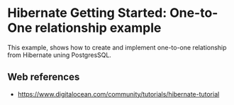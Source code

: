 # Hibernate Getting Started: One-to-One relationship example

This example, shows how to create and implement one-to-one relationship from Hibernate uning PostgresSQL.

## Web references
- https://www.digitalocean.com/community/tutorials/hibernate-tutorial
